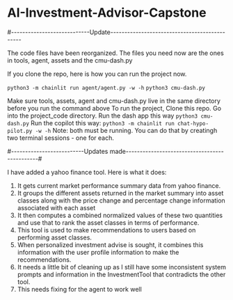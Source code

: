 # AI-Investment-Advisor-Capstone

#----------------------------Update----------------------------------------------

The code files have been reorganized. The files you need now are the ones in tools, agent, assets and the cmu-dash.py

If you clone the repo, here is how you can run the project now.

`python3 -m chainlit run agent/agent.py -w -h`
`python3 cmu-dash.py`

Make sure tools, assets, agent and cmu-dash.py live in the same directory before you run the command above
To run the project,
Clone this repo. Go into the project_code directory. Run the dash app this way `python3 cmu-dash.py`
Run the copilot this way: `python3 -m chainlit run chat-hypo-pilot.py -w -h`
Note: both must be running. You can do that by creatingh two terminal sessions - one for each.

#--------------------------Updates made----------------------------------------------#

I have added a yahoo finance tool. Here is what it does:
1. It gets current market performance summary data from yahoo finance.
2. It groups the different assets returned in the market summary into asset classes along with the price change and percentage change information associated with each asset
3. It then computes a combined normalized values of these two quantities and use that to rank the asset classes in terms of performance.
4. This tool is used to make recommendations to users based on performing asset classes.
5. When personalized investment advise is sought, it combines this information with the user profile information to make the recommendations.
6. It needs a little bit of cleaning up as I still have some inconsistent system prompts and information in the InvestmentTool that contradicts the other tool.
7. This needs fixing for the agent to work well
